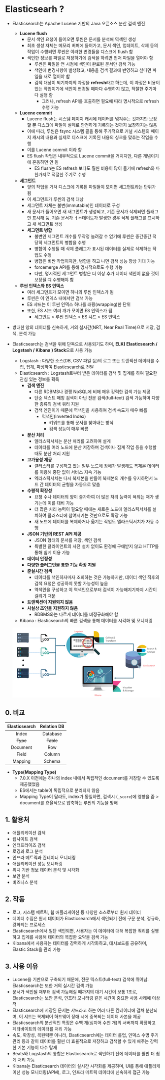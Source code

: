 # Elasticsearh ?

- Elasticsearch는 Apache Lucene 기반의 Java 오픈소스 분산 검색 엔진
  - **Lucene flush**
    - 문서 색인 요청이 들어오면 루씬은 문서를 분석해 역색인 생성
    - 최초 생성 자체는 메모리 버퍼에 들어가고, 문서 색인, 업데이트, 삭제 등의 작업이 수행되면 루씬은 이러한 변경들을 디스크에 flush 함
    - 색인한 정보를 파일로 저장하기에 검색을 하려면 먼저 파일을 열어야 함
      - 루씬은 파일을 연 시점에 색인이 완료된 문서만 검색 가능
      - 색인에 변경사항이 발생했고, 내용을 검색 결과에 반영하고 싶다면 파일을 새로 열어야 함
      - 검색 대상이 되기까지의 과정을 **refresh**라고 하는데, 이 과정은 비용이 있는 작업이기에 색인이 변경될 때마다 수행하지 않고, 적절한 주기마다 실행 함
        - 그러나, refresh API를 호출하면 필요에 따라 명시적으로 refresh 수행 가능
  - **Lucene commit**
    - Lucene flush는 시스템 페이지 캐시에 데이터를 넘겨주는 것까지만 보장할 뿐 디스크에 파일이 실제로 안전하게 기록되는 것까지 보장하지는 않음
    - 이에 따라, 루씬은 fsync 시스템 콜을 통해 주기적으로 커널 시스템의 페이지 캐시의 내용과 실제로 디스크에 기록된 내용의 싱크를 맞추는 작업을 수행
    - 이를 Lucene commit 이라 함
    - ES flush 작업은 내부적으로 Lucene commit을 거치지만, 다른 개념이기에 혼동하면 안 됨
      - ES flush는 ES refresh 보다도 훨씬 비용이 많이 들기에 refresh와 마찬가지로 적절한 주기로 수행
  - **세그먼트**
    - 앞의 작업을 거쳐 디스크에 기록된 파일들이 모이면 세그먼트라는 단위가 됨
    - 이 세그먼트가 루씬의 검색 대상
    - 세그먼트 자체는 불변(immutable)인 데이터로 구성
    - 새 문서가 들어오면 새 새그먼트가 생성되고, 기존 문서가 삭제되면 플래그만 표시해 둠, 기존 문서가 ㅓㅂ데이트가 발생한 경우 삭제 플래그를 표시하고 새 세그먼트 생성
    - **세그먼트 병합**
      - 불변인 세그먼트 개수를 무작정 늘려갈 수 없기에 루씬은 중간중간 적당히 세그먼트의 병합을 수행
      - 병합이 수행될 때 삭제 플래그가 표시된 데이터를 실제로 삭제하는 작업도 수행
      - 병합은 비싼 작업이지만, 병합을 하고 나면 검색 성능 향상 기대 가능
      - forcemerge API를 통해 명시적으로도 수행 가능
      - 다만, 명시적인 세그먼트 병합은 더 이상 추가 데이터 색인이 없을 것이 보장될 떄 수행해야 함
  - **루씬 인덱스와 ES 인덱스**
    - 여러 세그먼트가 모이면 하나의 루씬 인덱스가 됨
    - 루씬은 이 인덱스 내에서만 검색 가능
    - ES 샤드는 이 루씬 인덱스 하나를 래핑(wrapping)한 단위
    - 또한, ES 샤드 여러 개가 모이면 ES 인덱스가 됨
      - 세그먼트 > 루씬 인덱스 > ES 샤드 > ES 인덱스
- 방대한 양의 데이터를 신속하게, 거의 실시간(NRT, Near Real Time)으로 저장, 검색, 분석 가능

- Elasticsearch는 검색을 위해 단독으로 사용되기도 하며, **ELK( Elasticsearch / Logstash / Kibana ) Stack**으로 사용 가능

  - Logstash : 다양한 소스(DB, CSV 파일 등)의 로그 또는 트랜젝션 데이터를 수집, 집계, 파싱하여 Elasticsearch로 전달
  - Elasticsearch : Logstash로부터 받은 데이터를 검색 및 집계를 하여 필요한 관심 있는 정보를 획득
    - **검색 엔진**
      - 다른 RDBMS나 경쟁 NoSQL에 비해 매우 강력한 검색 기능 제공
      - 단순 텍스트 매칭 검색이 아닌 전문 검색(full-text) 검색 가능하며 다양한 종류의 검색 쿼리 지원
      - 검색 엔진이기 때문에 역색인을 사용하여 검색 속도가 매우 빠름
        - 역색인(Inverted Index)
          - 키워드를 통해 문서를 찾아내는 방식
          - 검색 성능이 매우 빠름
    - **분산 처리**
      - 엘라스틱서치는 분산 처리를 고려하여 설계
      - 데이터를 여러 노드에 분산 저장하며 검색이나 집계 작업 등을 수행할 때도 분산 처리 지원
    - **고가용성 제공**
      - 클러스터를 구성하고 있는 일부 노드에 장애가 발생해도 복제본 데이터를 이용해 중단 없이 서비스 지속 가능
      - 엑라스틱서치는 다시 복제본을 만들어 복제본의 개수를 유지하면서 노드 간 데이터의 균형을 자동으로 맞춤
    - **수평적 확장성**
      - 요청 수나 데이터의 양이 증가하여 더 많은 처리 능력이 욕되는 때가 생기는데 이를 대비 가능
      - 더 많은 처리 능력이 필요할 때에는 새로운 노드에 엘라스틱서치를 설치하여 클러스터에 참여시키는 것만으로도 확장 가능
      - 새 노드에 데이터를 복제하거나 옮기는 작업도 엘라스틱서치가 자동 수행
    - **JSON 기반의 REST API 제공**
      - JSON 형태의 문서를 저장, 색인 검색
      - 특별한 클라이언트의 사전 설치 없이도 환경에 구애받지 않고 HTTP를 통해 쉽게 이용 가능
    - **데이터 안정성**
    - **다양한 플러그인을 통한 기능 확장 지원**
    - **준실시간 검색**
      - 데이터를 색인하자마자 조회하는 것은 가능하지만, 데이터 색인 직후의 검색 요청은 성공하지 못할 가능성이 높음
      - 역색인을 구성하고 이 역색인으로부터 검색이 가능해지기까지 시간이 걸리기 때문
    - **트랜잭션이 지원되지 않음**
    - **사실상 조인을 지원하지 않음**
      - RDBMS와는 다르게 데이터를 비정규화해야 함
  - Kibana : Elasticsearch의 빠른 검색을 통해 데이터를 시각화 및 모니터링

  ![image-20200929233143673](README.assets/image-20200929233143673.png)

## 0. 비교

| Elasticsearch | Relation DB |
| :-----------: | :---------: |
|     Index     |  Database   |
|   ~~Type~~    |  ~~Table~~  |
|   Document    |     Row     |
|     Field     |   Column    |
|    Mapping    |   Schema    |

- **Type(Mapping Type)**
  - 7.0.X 이전에는 하나의 index 내에서 독립적인 document를 저장할 수 있도록 제공했었음
  - ES에서는 table이 독립적으로 분리되지 않음
  - Mapping Type이 달라도, index가 동일하면, 검색시 (`_score`)에 영향을 줌 > document를 효율적으로 압축하는 루씬의 기능을 방해
## 1. 활용처

- 애플리케이션 검색
- 웹사이트 검색
- 엔터프라이즈 검색
- 로깅과 로그 분석
- 인프라 메트릭과 컨테이너 모니터링
- 애플리케이션 성능 모니터링
- 위치 기반 정보 데이터 분석 및 시각화
- 보안 분석
- 비즈니스 분석

## 2. 작동

- 로그, 시스템 메트릭, 웹 애플리케이션 등 다양한 소스로부터 원시 데이터
- 데이터 수집은 원시 데이터가 Elasticsearch에서 색인되기 전에 구문 분석, 정규화, 강화되는 프로세스
- Elasticsearch에서 일단 색인되면, 사용자는 이 데이터에 대해 복잡한 쿼리를 실행하고 집계를 사용해 데이터의 복잡한 요약을 검색 가능
- Kibana에서 사용자는 데이터를 강력하게 시각화하고, 대시보드를 공유하며, Elastic Stack을 관리 가능

## 3. 사용 이유

- Lucene을 기반으로 구축되기 때문에, 전문 텍스트(full-text) 검색에 뛰어남. Elasticsearch는 또한 거의 실시간 검색 가능
- 문서가 색인될 때부터 검색 가능해질 때까지의 대기 시간이 보통 1초로, Elasticsearch는 보안 분석, 인프라 모니터링 같은 시간이 중요한 사용 사례에 이상적
- Elasticsearch에 저장된 문서는 샤드라고 하는 여러 다른 컨테이너에 걸쳐 분산되며, 이 샤드는 복제되어 하드웨어 장애 시에 중복되는 데이터 사본을 제공
- Elasticsearch의 분산적인 특징은 수백 개(심지어 수천 개)의 서버까지 확장하고 페타바이트의 데이터를 처리 가능
- 속도, 확장성, 복원력뿐 아니라, Elasticsearch에는 데이터 롤업, 인덱스 수명 주기 관리 등과 같이 데이터를 훨씬 더 효율적으로 저장하고 검색할 수 있게 해주는 강력한 기본 기능이 다수 탑재
- Beats와 Logstash의 통합은 Elasticsearch로 색인하기 전에 데이터를 훨씬 더 쉽게 처리 가능
- Kibana는 Elasticsearch 데이터의 실시간 시각화를 제공하며, UI를 통해 애플리케이션 성능 모니터링(APM), 로그, 인프라 메트릭 데이터에 신속하게 접근 가능
